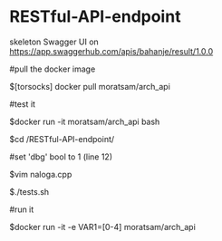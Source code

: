 # RESTful-API-endpoint

skeleton Swagger UI on
https://app.swaggerhub.com/apis/bahanje/result/1.0.0

#pull the docker image

$[torsocks] docker pull moratsam/arch_api


#test it

$docker run -it moratsam/arch_api bash

$cd /RESTful-API-endpoint/


#set 'dbg' bool to 1 (line 12)

$vim naloga.cpp

$./tests.sh


#run it

$docker run -it -e VAR1=[0-4] moratsam/arch_api

